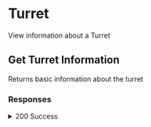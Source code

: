 # Turret

View information about a Turret

## Get Turret Information

Returns basic information about the turret

### Responses

<details><summary>200 Success</summary>

| key | value |
| --- | --- |
| `turret` | `string` The public key of the turret owner |
| `network` | `string` The Stellar Network the turret is on. `TESTNET` or `PUBLIC` |
| `horizon` | `string` The Horizon API the turret uses |
| `version` | `string` The repository version and last commit |
| `fee` | `object (schemas)` |
| `divisor` | `object (schemas)` |

</details>

